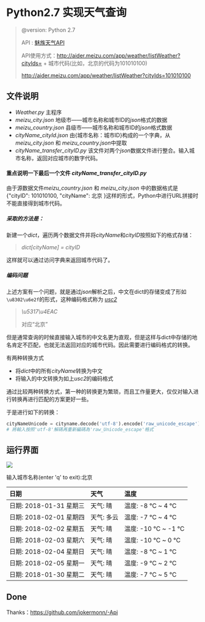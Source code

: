 # Python2.7 实现天气查询



> @version: Python 2.7
>
> API :  [魅族天气API ](http://aider.meizu.com/app/weather/listWeather?cityIds= )
>
> API使用方式：http://aider.meizu.com/app/weather/listWeather?cityIds= + 城市代码(比如，北京的代码为101010100)
>
> http://aider.meizu.com/app/weather/listWeather?cityIds=101010100 

## 文件说明



- *Weather.py*  主程序
- *meizu_city.json*  地级市——城市名称和城市ID的*json*格式的数据
- *meizu_country.json* 县级市——城市名称和城市ID的*json*格式数据
- *cityName_cityId.json*  由{城市名称：城市ID}构成的一个字典，从*meizu_city.json* 和 *meizu_country.json*中提取
- *cityName_transfer_cityID.py*  该文件对两个*json*数据文件进行整合。输入城市名称，返回对应城市的数字代码。


#### 重点说明一下最后一个文件 *cityName_transfer_cityID.py*

由于源数据文件*meizu_country.json* 和 *meizu_city.json* 中的数据格式是{"cityID": 101010100, "cityName": 北京 }这样的形式，Python中进行URL拼接时不能直接得到城市代码。

##### 采取的方法是：

新建一个*dict*，遍历两个数据文件并将*cityName*和*cityID*按照如下的格式存储：

> *dict[cityName] = cityID*

这样就可以通过访问字典来返回城市代码了。

##### 编码问题

上述方案有一个问题，就是通过*json*解析之后，中文在dict的存储变成了形如`\u8302\u6e2f`的形式，这种编码格式称为 *<u>usc2</u>*

> *\u5317\u4EAC*
>
> 对应“北京”

但是通常查询的时候直接输入城市的中文名更为直观，但是这样与dict中存储的地名肯定不匹配，也就无法返回对应的城市代码。因此需要进行编码格式的转换。

有两种转换方式

- 将*dict*中的所有*cityName*转换为中文
- 将输入的中文转换为如上*usc2*的编码格式

通过比较两种转换方式，第一种的转换更为繁琐，而且工作量更大，仅仅对输入进行转换再进行匹配的方案更好一些。

于是进行如下的转换：

```python
cityNameUnicode = cityname.decode('utf-8').encode('raw_unicode_escape')
# 將輸入按照'utf-8'解碼再重新編碼為'raw_Unicode_escape'格式
```

## 运行界面

![](C:\Users\lenovo\Desktop\weather.bmp)

输入城市名称(enter 'q' to exit):北京

| 日期                 | 天气     | 温度               |
| :----------------- | :----- | :--------------- |
| 日期: 2018-01-31 星期三 | 天气: 晴  | 温度: -8 ℃ ~ 4 ℃   |
| 日期: 2018-02-01 星期四 | 天气: 多云 | 温度: -7 ℃ ~ 4 ℃   |
| 日期: 2018-02-02 星期五 | 天气: 晴  | 温度: -10 ℃ ~ -1 ℃ |
| 日期: 2018-02-03 星期六 | 天气: 晴  | 温度: -10 ℃ ~ 0 ℃  |
| 日期: 2018-02-04 星期日 | 天气: 晴  | 温度: -8 ℃ ~ 1 ℃   |
| 日期: 2018-02-05 星期一 | 天气: 晴  | 温度: -9 ℃ ~ 2 ℃   |
| 日期: 2018-01-30 星期二 | 天气: 晴  | 温度: -7 ℃ ~ 5 ℃   |




## Done

Thanks：https://github.com/jokermonn/-Api